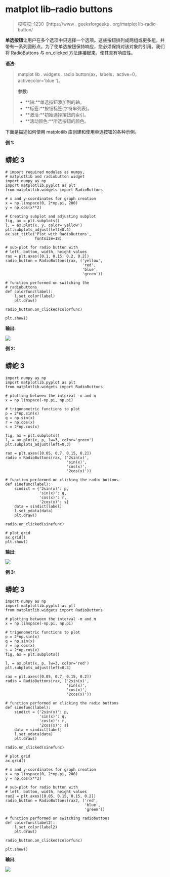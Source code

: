 # matplot lib–radio buttons

> 哎哎哎::1230【https://www . geeksforgeeks . org/matplot lib-radio button/

**单选按钮**让用户在多个选项中只选择一个选项。这些按钮排列成两组或更多组，并带有一系列圆形点。为了使单选按钮保持响应，您必须保持对该对象的引用。我们将 RadioButtons 与 on_clicked 方法连接起来，使其具有响应性。

**语法:**

> matplot lib . widgets . radio button(ax，labels，active=0，activecolor='blue ')。
> 
> **参数:**
> 
> *   **轴:**单选按钮添加到的轴。
> *   **标签:**按钮标签(字符串列表)。
> *   **激活:**初始选择按钮的索引。
> *   **活动颜色:**所选按钮的颜色。

下面是描述如何使用 matplotlib 库创建和使用单选按钮的各种示例。

**例 1:**

## 蟒蛇 3

```
# import required modules as numpy,
# matplotlib and radiobutton widget
import numpy as np
import matplotlib.pyplot as plt
from matplotlib.widgets import RadioButtons

# x and y-coordinates for graph creation
x = np.linspace(0, 2*np.pi, 200)
y = np.cos(x**2)

# Creating subplot and adjusting subplot
fig, ax = plt.subplots()
l, = ax.plot(x, y, color='yellow')
plt.subplots_adjust(left=0.4)
ax.set_title('Plot with RadioButtons',
             fontsize=18)

# sub-plot for radio button with
# left, bottom, width, height values
rax = plt.axes([0.1, 0.15, 0.2, 0.2])
radio_button = RadioButtons(rax, ('yellow',
                                  'red',
                                  'blue',
                                  'green'))

# function performed on switching the
# radiobuttons
def colorfunc(label):
    l.set_color(label)
    plt.draw()

radio_button.on_clicked(colorfunc)

plt.show()
```

**输出:**

![](img/6a9c5ee8f236aed52029d8660ac228f4.png)

**例 2:**

## 蟒蛇 3

```
import numpy as np
import matplotlib.pyplot as plt
from matplotlib.widgets import RadioButtons

# plotting between the interval -π and π
x = np.linspace(-np.pi, np.pi)

# trigonometric functions to plot
p = 2*np.sin(x)
q = np.sin(x)
r = np.cos(x)
s = 2*np.cos(x)

fig, ax = plt.subplots()
l, = ax.plot(x, p, lw=3, color='green')
plt.subplots_adjust(left=0.3)

rax = plt.axes([0.05, 0.7, 0.15, 0.2])
radio = RadioButtons(rax, ('2sin(x)',
                           'sin(x)',
                           'cos(x)',
                           '2cos(x)'))

# function performed on clicking the radio buttons
def sinefunc(label):
    sindict = {'2sin(x)': p,
               'sin(x)': q,
               'cos(x)': r,
               '2cos(x)': s}
    data = sindict[label]
    l.set_ydata(data)
    plt.draw()

radio.on_clicked(sinefunc)

# plot grid
ax.grid()
plt.show()
```

**输出:**

![](img/ef2a67f17cb400f128b898cd9f669408.png)

**例 3:**

## 蟒蛇 3

```
import numpy as np
import matplotlib.pyplot as plt
from matplotlib.widgets import RadioButtons

# plotting between the interval -π and π
x = np.linspace(-np.pi, np.pi)

# trigonometric functions to plot
p = 2*np.sin(x)
q = np.sin(x)
r = np.cos(x)
s = 2*np.cos(x)
fig, ax = plt.subplots()

l, = ax.plot(x, p, lw=3, color='red')
plt.subplots_adjust(left=0.3)

rax = plt.axes([0.05, 0.7, 0.15, 0.2])
radio = RadioButtons(rax, ('2sin(x)',
                           'sin(x)',
                           'cos(x)',
                           '2cos(x)'))

# function performed on clicking the radio buttons
def sinefunc(label):
    sindict = {'2sin(x)': p,
               'sin(x)': q,
               'cos(x)': r,
               '2cos(x)': s}
    data = sindict[label]
    l.set_ydata(data)
    plt.draw()

radio.on_clicked(sinefunc)

# plot grid
ax.grid()

# x and y-coordinates for graph creation
x = np.linspace(0, 2*np.pi, 200)
y = np.cos(x**2)

# sub-plot for radio button with
# left, bottom, width, height values
rax2 = plt.axes([0.05, 0.15, 0.15, 0.2])
radio_button = RadioButtons(rax2, ('red',
                                   'blue',
                                   'green'))

# function performed on switching radiobuttons
def colorfunc(label2):
    l.set_color(label2)
    plt.draw()

radio_button.on_clicked(colorfunc)

plt.show()
```

**输出:**

![](img/5f85c3047dc42d723e99ef6693efad32.png)